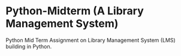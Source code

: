 # Python-Midterm (A Library Management System)
Python Mid Term Assignment on Library Management System (LMS) building in Python.
